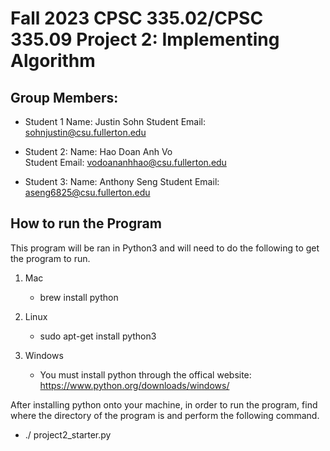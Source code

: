 # Fall 2023 CPSC 335.02/CPSC 335.09 Project 2: Implementing Algorithm

## Group Members:

- Student 1
  Name: Justin Sohn
  Student Email: sohnjustin@csu.fullerton.edu

- Student 2:
  Name: Hao Doan Anh Vo  
  Student Email: vodoananhhao@csu.fullerton.edu

- Student 3:
  Name: Anthony Seng
  Student Email: aseng6825@csu.fullerton.edu

## How to run the Program

This program will be ran in Python3 and will need to do the following to get the program to run.

1.  Mac

    - brew install python

2.  Linux

    - sudo apt-get install python3

3.  Windows

    - You must install python through the offical website: https://www.python.org/downloads/windows/

After installing python onto your machine, in order to run the program, find where the directory of the program is and perform the following command.

- ./ project2_starter.py
